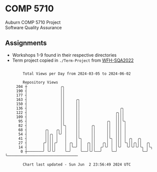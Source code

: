 # COMP 5710
Auburn COMP 5710 Project  
Software Quality Assurance

## Assignments
- Workshops 1-9 found in their respective directories
- Term project copied in `./Term-Project` from [WFH-SQA2022](https://github.com/wumphlett/WFH-SQA2022-AUBURN)

```

        Total Views per Day from 2024-03-05 to 2024-06-02

        Repository Views
     204 ┼               ╭╮
     190 ┤               ││
     177 ┤               ││
     163 ┤               ││     ╭╮
     150 ┤               ││     ││
     136 ┤               ││     ││                  ╭╮
     122 ┤               ││     ││                ╭╮││
     109 ┤               ││     ││                ││││
      95 ┤               ││     ││            ╭╮  │││╰╮
      82 ┤               │╰╮    ││     ╭╮     ││  │││ │
      68 ┤        ╭╮   ╭╮│ │    ││     ││     ││  │││ │
      54 ┤        ││╭╮ │╰╯ │    ││     ││     ││  │││ │
      41 ┤        ││││ │   │    │╰╮    ││     │╰╮ │││ │ ╭╮  ╭╮
      27 ┤       ╭╯│││╭╯   │ ╭╮ │ │  ╭╮││   ╭╮│ │ │││ ╰╮││╭╮││  ╭╮
      14 ┤       │ ││││    │ │╰─╯ │  ││││  ╭╯╰╯ │ │╰╯  ╰╯╰╯╰╯╰╮ │╰╮
       0 ┼───────╯ ╰╯╰╯    ╰─╯    ╰──╯╰╯╰──╯    ╰─╯           ╰─╯ ╰────────────────────────────────

        Chart last updated - Sun Jun  2 23:56:49 2024 UTC
        
```
